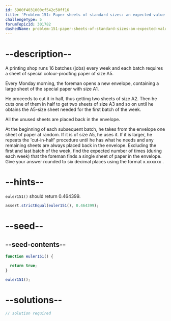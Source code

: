 ```yaml
---
id: 5900f4031000cf542c50ff16
title: 'Problem 151: Paper sheets of standard sizes: an expected-value problem'
challengeType: 5
forumTopicId: 301782
dashedName: problem-151-paper-sheets-of-standard-sizes-an-expected-value-problem
---
```


# --description--

A printing shop runs 16 batches (jobs) every week and each batch requires a sheet of special colour-proofing paper of size A5.

Every Monday morning, the foreman opens a new envelope, containing a large sheet of the special paper with size A1.

He proceeds to cut it in half, thus getting two sheets of size A2. Then he cuts one of them in half to get two sheets of size A3 and so on until he obtains the A5-size sheet needed for the first batch of the week.

All the unused sheets are placed back in the envelope.

At the beginning of each subsequent batch, he takes from the envelope one sheet of paper at random. If it is of size A5, he uses it. If it is larger, he repeats the 'cut-in-half' procedure until he has what he needs and any remaining sheets are always placed back in the envelope. Excluding the first and last batch of the week, find the expected number of times (during each week) that the foreman finds a single sheet of paper in the envelope. Give your answer rounded to six decimal places using the format x.xxxxxx .

# --hints--

`euler151()` should return 0.464399.

```js
assert.strictEqual(euler151(), 0.464399);
```

# --seed--

## --seed-contents--

```js
function euler151() {

  return true;
}

euler151();
```

# --solutions--

```js
// solution required
```